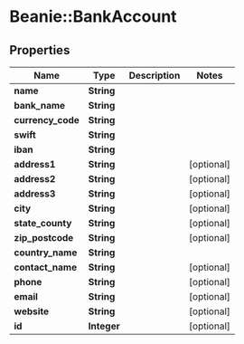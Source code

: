 # Beanie::BankAccount

## Properties
Name | Type | Description | Notes
------------ | ------------- | ------------- | -------------
**name** | **String** |  | 
**bank_name** | **String** |  | 
**currency_code** | **String** |  | 
**swift** | **String** |  | 
**iban** | **String** |  | 
**address1** | **String** |  | [optional] 
**address2** | **String** |  | [optional] 
**address3** | **String** |  | [optional] 
**city** | **String** |  | [optional] 
**state_county** | **String** |  | [optional] 
**zip_postcode** | **String** |  | [optional] 
**country_name** | **String** |  | 
**contact_name** | **String** |  | [optional] 
**phone** | **String** |  | [optional] 
**email** | **String** |  | [optional] 
**website** | **String** |  | [optional] 
**id** | **Integer** |  | [optional] 


